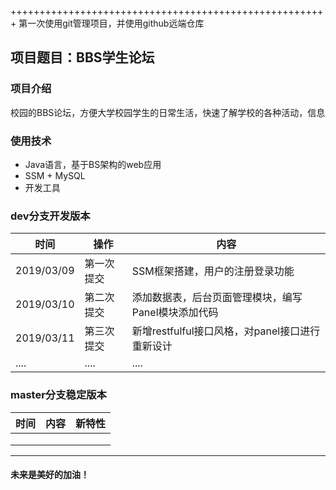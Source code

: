 +++++++++++++++++++++++++++++++++++++++++++++++++++++++
​	第一次使用git管理项目，并使用github远端仓库



## 项目题目：BBS学生论坛



### 项目介绍

​	校园的BBS论坛，方便大学校园学生的日常生活，快速了解学校的各种活动，信息

### 使用技术

- Java语言，基于BS架构的web应用
- SSM + MySQL
- 开发工具 



### dev分支开发版本

| 时间       | 操作       | 内容                                                |
| ---------- | ---------- | --------------------------------------------------- |
| 2019/03/09 | 第一次提交 | SSM框架搭建，用户的注册登录功能                     |
| 2019/03/10 | 第二次提交 | 添加数据表，后台页面管理模块，编写Panel模块添加代码 |
| 2019/03/11 | 第三次提交 | 新增restfulful接口风格，对panel接口进行重新设计     |
| ....       | ....       | ....                                                |





### master分支稳定版本

| 时间 | 内容 | 新特性 |
| ---- | ---- | ------ |
|      |      |        |
|      |      |        |
|      |      |        |







*************

#### **未来是美好的加油！**



###                          





